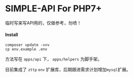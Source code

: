 # SIMPLE-API For PHP7+

临时写来写API用的，仅做参考，勿喷！

#### Install

```shell
composer update -vvv
cp env.example .env
```

方法写在 `apps/api` 下， `apps/helpers` 为脚手架。

目前集成了 `zttp` `env` 扩展库，后期跟进需求计划增加`mysql`扩展。
